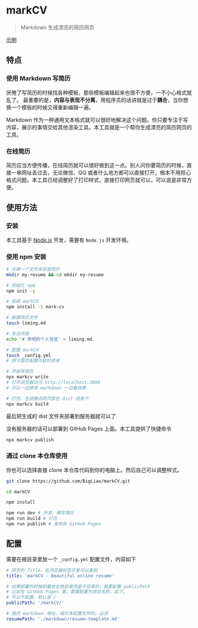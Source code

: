 # markCV
> Markdown 生成漂亮的简历网页

[示例](https://bigliao.github.io/markCV/)

## 特点

### 使用 Markdown 写简历

厌倦了写简历的时候找各种模板，那些模板编辑起来也很不方便，一不小心格式就乱了。
最重要的是，**内容与表现不分离**，用程序员的话讲就是过于**耦合**，当你想换一个模板的时候又得重新编辑一遍。

Markdown 作为一种通用文本格式就可以很好地解决这个问题。你只要专注于写内容，展示的事情交给其他渲染工具。本工具就是一个帮你生成漂亮的简历网页的工具。

### 在线简历

简历应当方便传播，在线简历就可以很好做到这一点。别人问你要简历的时候，直接一串网址丢过去，无论微信、QQ 或者什么地方都可以直接打开，根本不用担心格式问题。本工具已经调整好了打印样式，直接打印网页就可以，可以说是非常方便。

## 使用方法

### 安装
本工具基于 [Node.js](https://nodejs.org) 开发，需要有 `Node.js` 开发环境。

### 使用 npm 安装
```bash
# 先建一个文件夹存放简历
mkdir my-resume && cd mkdir my-resume

# 初始化 npm
npm init -y

# 安装 markCV
npm install -S mark-cv

# 新建简历文件
touch liming.md

# 写点内容
echo '# 李明的个人信息' > liming.md

# 配置 markCV 
touch _config.yml
# 把下面的配置内容抄进来

# 开始写简历
npx markcv write
# 打开浏览器访问 http://localhost:3000
# 可以一边修改 markdown 一边看效果

# 打包，生成静态网页放在 dist 目录下
npx markcv build
```
最后把生成的 dist 文件夹部署到服务器就可以了

没有服务器的话可以部署到 GitHub Pages 上面。本工具提供了快捷命令
```bash
npx markcv publish
```

### 通过 clone 本仓库使用

你也可以选择直接 clone 本仓库代码到你的电脑上。然后自己可以调整样式。
```bash
git clone https://github.com/BigLiao/markCV.git

cd markCV

npm install

npm run dev # 开发、编写简历
npm run build # 打包
npm run publish # 发布到 GitHub Pages

```

## 配置
需要在根目录里放一个 `_config.yml` 配置文件，内容如下
```yml
# 网页的 Title，在浏览器标签页里可以看到
title: 'markCV - Beautiful online resume' 

# 如果部署的时候部署放在根目录而是子目录的，就要配置 publicPath
# 比如在 GitHub Pages 里，需要配置为项目名称，如下。
# 可以不配置，默认是 / 
publicPath: '/markCV/'

# 简历 markdown 地址，相对本配置文件的。必须
resumePath: './markdown/resume-template.md'
```
